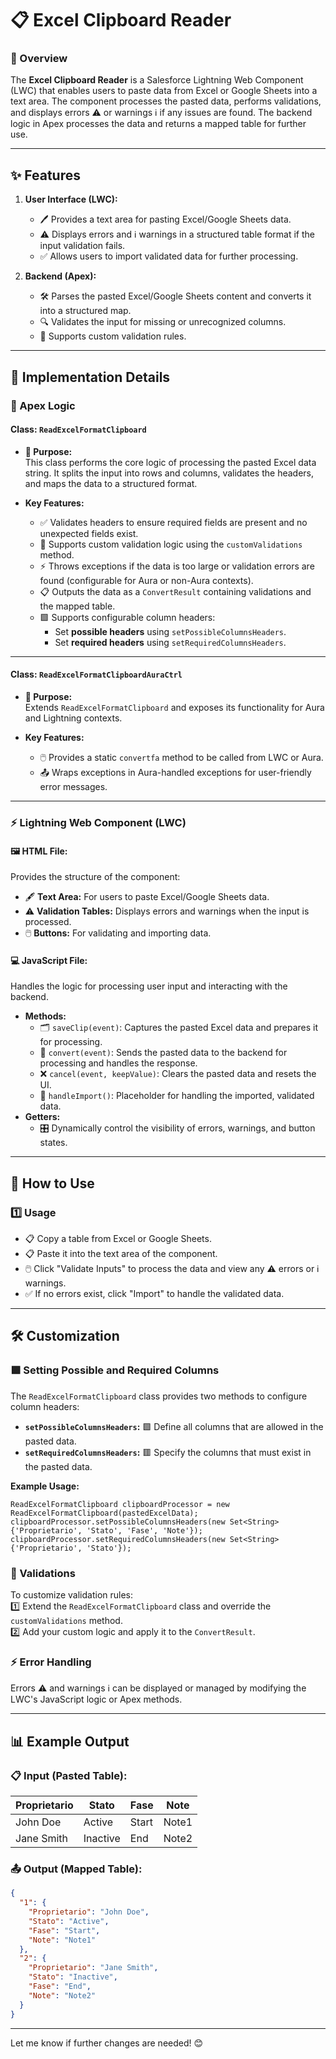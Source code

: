 # 📋 Excel Clipboard Reader

### 📝 Overview

The **Excel Clipboard Reader** is a Salesforce Lightning Web Component (LWC) that enables users to paste data from Excel or Google Sheets into a text area. The component processes the pasted data, performs validations, and displays errors ⚠️ or warnings ℹ️ if any issues are found. The backend logic in Apex processes the data and returns a mapped table for further use.

---  

## ✨ Features

1. **User Interface (LWC):**
    - 🖊️ Provides a text area for pasting Excel/Google Sheets data.
    - ⚠️ Displays errors and ℹ️ warnings in a structured table format if the input validation fails.
    - ✅ Allows users to import validated data for further processing.

2. **Backend (Apex):**
    - 🛠️ Parses the pasted Excel/Google Sheets content and converts it into a structured map.
    - 🔍 Validates the input for missing or unrecognized columns.
    - 🧩 Supports custom validation rules.

---  

## 🔧 Implementation Details

### 📘 Apex Logic

#### **Class: `ReadExcelFormatClipboard`**

- **📌 Purpose:**  
  This class performs the core logic of processing the pasted Excel data string. It splits the input into rows and columns, validates the headers, and maps the data to a structured format.

- **Key Features:**
    - ✅ Validates headers to ensure required fields are present and no unexpected fields exist.
    - 🔄 Supports custom validation logic using the `customValidations` method.
    - ⚡ Throws exceptions if the data is too large or validation errors are found (configurable for Aura or non-Aura contexts).
    - 📋 Outputs the data as a `ConvertResult` containing validations and the mapped table.
    - 🟩 Supports configurable column headers:
        - Set **possible headers** using `setPossibleColumnsHeaders`.
        - Set **required headers** using `setRequiredColumnsHeaders`.

---

#### **Class: `ReadExcelFormatClipboardAuraCtrl`**

- **📌 Purpose:**  
  Extends `ReadExcelFormatClipboard` and exposes its functionality for Aura and Lightning contexts.

- **Key Features:**
    - 🖱️ Provides a static `convertfa` method to be called from LWC or Aura.
    - 📤 Wraps exceptions in Aura-handled exceptions for user-friendly error messages.

---  

### ⚡ Lightning Web Component (LWC)

#### 🖼️ **HTML File:**
Provides the structure of the component:
- 🖋️ **Text Area:** For users to paste Excel/Google Sheets data.
- ⚠️ **Validation Tables:** Displays errors and warnings when the input is processed.
- 🖱️ **Buttons:** For validating and importing data.

#### 💻 **JavaScript File:**
Handles the logic for processing user input and interacting with the backend.
- **Methods:**
    - 🗂️ `saveClip(event)`: Captures the pasted Excel data and prepares it for processing.
    - 🔄 `convert(event)`: Sends the pasted data to the backend for processing and handles the response.
    - ❌ `cancel(event, keepValue)`: Clears the pasted data and resets the UI.
    - 🚀 `handleImport()`: Placeholder for handling the imported, validated data.
- **Getters:**
    - 🎛️ Dynamically control the visibility of errors, warnings, and button states.

---  

## 🚀 How to Use

### 1️⃣ Usage
- 📋 Copy a table from Excel or Google Sheets.
- 📋 Paste it into the text area of the component.
- 🖱️ Click "Validate Inputs" to process the data and view any ⚠️ errors or ℹ️ warnings.
- ✅ If no errors exist, click "Import" to handle the validated data.

---  

## 🛠️ Customization

### 🟩 Setting Possible and Required Columns

The `ReadExcelFormatClipboard` class provides two methods to configure column headers:
- **`setPossibleColumnsHeaders`:** 🟩 Define all columns that are allowed in the pasted data.
- **`setRequiredColumnsHeaders`:** 🟥 Specify the columns that must exist in the pasted data.

**Example Usage:**
```apex  
ReadExcelFormatClipboard clipboardProcessor = new ReadExcelFormatClipboard(pastedExcelData);  
clipboardProcessor.setPossibleColumnsHeaders(new Set<String>{'Proprietario', 'Stato', 'Fase', 'Note'});  
clipboardProcessor.setRequiredColumnsHeaders(new Set<String>{'Proprietario', 'Stato'});  
```  

### 🧩 Validations
To customize validation rules:  
1️⃣ Extend the `ReadExcelFormatClipboard` class and override the `customValidations` method.  
2️⃣ Add your custom logic and apply it to the `ConvertResult`.

### ⚡ Error Handling
Errors ⚠️ and warnings ℹ️ can be displayed or managed by modifying the LWC's JavaScript logic or Apex methods.

---  

## 📊 Example Output

### 📋 **Input (Pasted Table):**
| Proprietario | Stato    | Fase  | Note  |  
|--------------|----------|-------|-------|  
| John Doe     | Active   | Start | Note1 |  
| Jane Smith   | Inactive | End   | Note2 |  

### 📤 **Output (Mapped Table):**
```json  
{  
  "1": {  
    "Proprietario": "John Doe",  
    "Stato": "Active",  
    "Fase": "Start",  
    "Note": "Note1"  
  },  
  "2": {  
    "Proprietario": "Jane Smith",  
    "Stato": "Inactive",  
    "Fase": "End",  
    "Note": "Note2"  
  }  
}  
```  

---  

Let me know if further changes are needed! 😊  